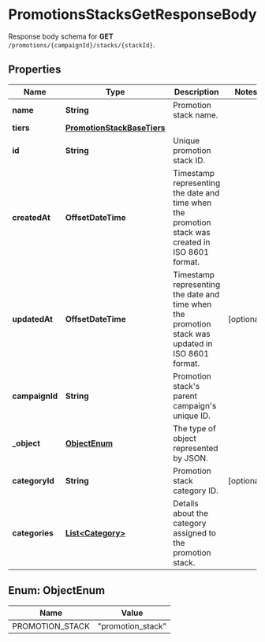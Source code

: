 

# PromotionsStacksGetResponseBody

Response body schema for **GET** `/promotions/{campaignId}/stacks/{stackId}`.

## Properties

| Name | Type | Description | Notes |
|------------ | ------------- | ------------- | -------------|
|**name** | **String** | Promotion stack name. |  |
|**tiers** | [**PromotionStackBaseTiers**](PromotionStackBaseTiers.md) |  |  |
|**id** | **String** | Unique promotion stack ID. |  |
|**createdAt** | **OffsetDateTime** | Timestamp representing the date and time when the promotion stack was created in ISO 8601 format. |  |
|**updatedAt** | **OffsetDateTime** | Timestamp representing the date and time when the promotion stack was updated in ISO 8601 format. |  [optional] |
|**campaignId** | **String** | Promotion stack&#39;s parent campaign&#39;s unique ID. |  |
|**_object** | [**ObjectEnum**](#ObjectEnum) | The type of object represented by JSON.  |  |
|**categoryId** | **String** | Promotion stack category ID. |  [optional] |
|**categories** | [**List&lt;Category&gt;**](Category.md) | Details about the category assigned to the promotion stack. |  |



## Enum: ObjectEnum

| Name | Value |
|---- | -----|
| PROMOTION_STACK | &quot;promotion_stack&quot; |



